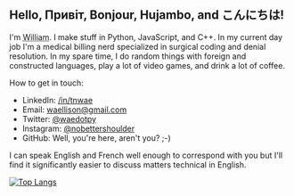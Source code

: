 ## Hello, Привіт, Bonjour, Hujambo, and こんにちは!

I'm <abbr title='pronouns: he/him/his'>William</abbr>.  I make stuff in Python, JavaScript, and C++.  In my current
day job I'm a medical billing nerd specialized in surgical coding and denial resolution.  In my spare time, I do
random things with foreign and constructed languages, play a lot of video games, and drink a lot of coffee.

How to get in touch:

- LinkedIn: [/in/tnwae](https://linkedin.com/in/tnwae)
- Email: <waellison@gmail.com>
- Twitter: [@waedotpy](https://twitter.com/waedotpy)
- Instagram: [@nobettershoulder](https://instagram.com/nobettershoulder)
- GitHub: Well, you're here, aren't you? ;-)

I can speak English and French well enough to correspond with you but I'll find it significantly easier to
discuss matters technical in English.

[![Top Langs](https://github-readme-stats.vercel.app/api/top-langs/?username=waellison&theme=dark)](https://github.com/anuraghazra/github-readme-stats)
